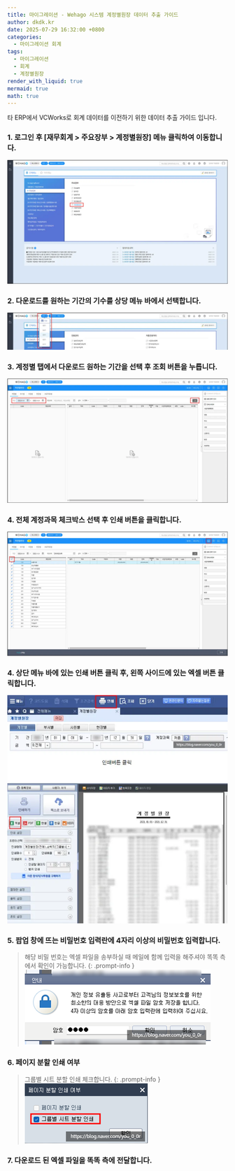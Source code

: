 ```yaml
---
title: 마이그레이션 - Wehago 시스템 계정별원장 데이터 추출 가이드
author: dkdk.kr
date: 2025-07-29 16:32:00 +0800
categories:
  - 마이그레이션 회계
tags:
  - 마이그레이션
  - 회계
  - 계정별원장
render_with_liquid: true
mermaid: true
math: true
---
```

타 ERP에서 VCWorks로 회계 데이터를 이전하기 위한 데이터 추출 가이드 입니다.

### 1. 로그인 후 [재무회계 > 주요장부 > 계정별원장] 메뉴 클릭하여 이동합니다.
![step1](/assets/img/Wehago_계정별원장_1.png)

### 2. 다운로드를 원하는 기간의 기수를 상당 메뉴 바에서 선택합니다.
![step2](/assets/img/Wehago_계정별원장_2.png)

### 3. 계정별 탭에서 다운로드 원하는 기간을 선택 후 조회 버튼을 누릅니다. 
![step3](/assets/img/Wehago_계정별원장_3.png)

### 4. 전체 계정과목 체크박스 선택 후 인쇄 버튼을 클릭합니다. 
![step4](/assets/img/Wehago_계정별원장_4.png)

### 4. 상단 메뉴 바에 있는 인쇄 버튼 클릭 후, 왼쪽 사이드에 있는 엑셀 버튼 클릭합니다.
![step5](/assets/img/Smart_A_계정별원장_4.png)

### 5. 팝업 창에 뜨는 비밀번호 입력란에 4자리 이상의 비밀번호 입력합니다.
> 해당 비밀 번호는 엑셀 파일을 송부하실 때 메일에 함께 입력을 해주셔야 똑똑 측에서 확인이 가능합니다.
{: .prompt-info }
![step6](/assets/img/Smart_A_계정별원장_5.png)

### 6. 페이지 분할 인쇄 여부
> 그룹별 시트 분할 인쇄 체크합니다.
{: .prompt-info }
![step7](/assets/img/Smart_A_계정별원장_6.png)
        
### 7. 다운로드 된 엑셀 파일을 똑똑 측에 전달합니다.



